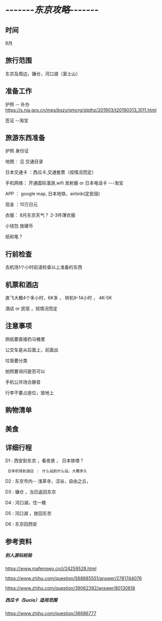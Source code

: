 #  *-------东京攻略-------*

## 时间
   8月

## 旅行范围

东京及周边，镰仓，河口湖（富士山）

## 准备工作
   护照 -- 补办 https://s.nia.gov.cn/mps/bszy/gmcrg/slpthz/201903/t20190313_1011.html

   签证 --淘宝

## 旅游东西准备
   护照 身份证

   地图： 见 交通目录

   日本交通卡 ：西瓜卡,交通套票（视情况而定）

   手机网络： 开通国际漫游,wifi 发射器 or 日本电话卡 ---淘宝

   APP ： google map, 日本地铁，airbnb(定民宿)

   现金 ：10万日元

   衣服： 8月东京天气？ 2-3件薄衣服

   小钱包 放硬币

   纸和笔？

## 行前检查

去机场1个小时前请检查以上准备的东西

## 机票和酒店
直飞大概4个多小时，6K多 ， 转机9-14小时 ， 4K-5K

酒店 or 民宿 ，视情况而定

## 注意事项
  厕纸要直接扔马桶里
  
  公交车是从后面上，前面出
  
  垃圾要分类

  拍照要询问是否可以

  手机公共场合静音

  行李不要占座位，放地上

## 购物清单

## 美食

## 详细行程

D1 : 西安到东京 ，看夜景 ， 日本铁塔？

     日本机场到酒店 ： 什么站到什么站，大概多久

D2 : 东京市内-- 浅草寺，涩谷，自由之丘，

D3 : 镰仓 ，当日返回东京

D4 : 河口湖，住一晚

D5 : 河口湖 ，放回东京

D6 : 东京回西安



## 参考资料
##### 别人游玩经验
https://www.mafengwo.cn/i/24259528.html

https://www.zhihu.com/question/568885551/answer/2781744076

https://www.zhihu.com/question/39062392/answer/80130818

##### 西瓜卡（Sucia）适用范围
https://www.zhihu.com/question/36686777


